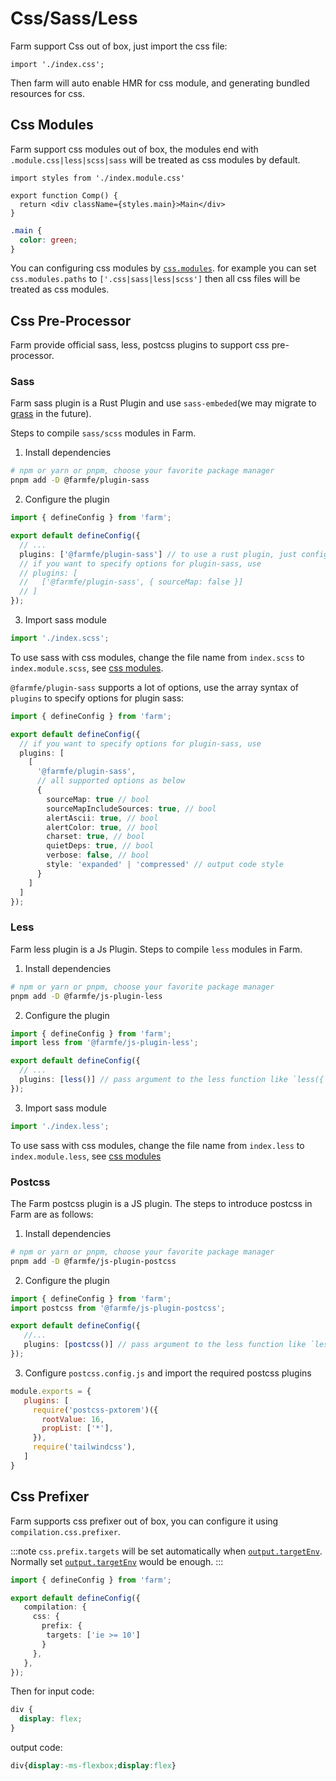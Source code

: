 # Css/Sass/Less
Farm support Css out of box, just import the css file:

```tsx
import './index.css';
```

Then farm will auto enable HMR for css module, and generating bundled resources for css.

## Css Modules
Farm support css modules out of box, the modules end with `.module.css|less|scss|sass` will be treated as css modules by default.

```tsx title="comp.tsx"
import styles from './index.module.css'

export function Comp() {
  return <div className={styles.main}>Main</div>
}
```
```css title="index.module.css"
.main {
  color: green;
}
```
You can configuring css modules by [`css.modules`](/docs/config/compilation-options#cssmodules). for example you can set `css.modules.paths` to `['.css|sass|less|scss']` then all css files will be treated as css modules.

## Css Pre-Processor
Farm provide official sass, less, postcss plugins to support css pre-processor.

### Sass
Farm sass plugin is a Rust Plugin and use `sass-embeded`(we may migrate to [grass](https://github.com/connorskees/grass) in the future).

Steps to compile `sass/scss` modules in Farm.
1. Install dependencies
```sh
# npm or yarn or pnpm, choose your favorite package manager
pnpm add -D @farmfe/plugin-sass
```

2. Configure the plugin
```ts
import { defineConfig } from 'farm';

export default defineConfig({
  // ...
  plugins: ['@farmfe/plugin-sass'] // to use a rust plugin, just configure its package name as a string
  // if you want to specify options for plugin-sass, use
  // plugins: [
  //   ['@farmfe/plugin-sass', { sourceMap: false }]
  // ]
});
```

3. Import sass module
```ts
import './index.scss';
```

To use sass with css modules, change the file name from `index.scss` to `index.module.scss`, see [css modules](/docs/config/farm-config#cssmodules).

`@farmfe/plugin-sass` supports a lot of options, use the array syntax of `plugins` to specify options for plugin sass:

```ts
import { defineConfig } from 'farm';

export default defineConfig({
  // if you want to specify options for plugin-sass, use
  plugins: [
    [
      '@farmfe/plugin-sass',
      // all supported options as below
      {
        sourceMap: true // bool
        sourceMapIncludeSources: true, // bool
        alertAscii: true, // bool
        alertColor: true, // bool
        charset: true, // bool
        quietDeps: true, // bool
        verbose: false, // bool
        style: 'expanded' | 'compressed' // output code style
      }
    ]
  ]
});
```


### Less
Farm less plugin is a Js Plugin. Steps to compile `less` modules in Farm.

1. Install dependencies
```sh
# npm or yarn or pnpm, choose your favorite package manager
pnpm add -D @farmfe/js-plugin-less
```

2. Configure the plugin
```ts
import { defineConfig } from 'farm';
import less from '@farmfe/js-plugin-less';

export default defineConfig({
  // ...
  plugins: [less()] // pass argument to the less function like `less({ /* your options */ })` to specify less options
});
```

3. Import sass module
```ts
import './index.less';
```

To use sass with css modules, change the file name from `index.less` to `index.module.less`, see [css modules](/docs/config/farm-config#cssmodules)

### Postcss
The Farm postcss plugin is a JS plugin. The steps to introduce postcss in Farm are as follows:

1. Install dependencies
```sh
# npm or yarn or pnpm, choose your favorite package manager
pnpm add -D @farmfe/js-plugin-postcss
```

2. Configure the plugin
```ts
import { defineConfig } from 'farm';
import postcss from '@farmfe/js-plugin-postcss';

export default defineConfig({
   //...
   plugins: [postcss()] // pass argument to the less function like `less({ /* your options */ })` to specify less options
});
```

3. Configure `postcss.config.js` and import the required postcss plugins

```js title=postcss.config.js
module.exports = {
   plugins: [
     require('postcss-pxtorem')({
       rootValue: 16,
       propList: ['*'],
     }),
     require('tailwindcss'),
   ]
}
```

## Css Prefixer
Farm supports css prefixer out of box, you can configure it using `compilation.css.prefixer`.

:::note
`css.prefix.targets` will be set automatically when [`output.targetEnv`](/docs/config/compilation-options#output-targetenv). Normally set [`output.targetEnv`](/docs/config/compilation-options#output-targetenv) would be enough.
:::

```ts title="farm.config.ts"
import { defineConfig } from 'farm';

export default defineConfig({
   compilation: {
     css: {
       prefix: {
        targets: ['ie >= 10']
       }
     },
   },
});
```
Then for input code:
```css
div {
  display: flex;
}
```
output code:
```css
div{display:-ms-flexbox;display:flex}
```
